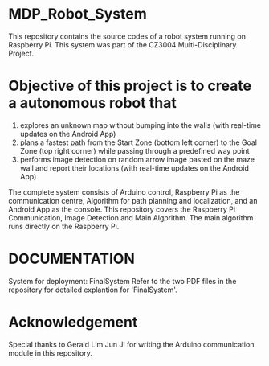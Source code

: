 # MDP_Robot_System
This repository contains the source codes of a robot system running on Raspberry Pi. This system was part of the CZ3004 Multi-Disciplinary Project.

# Objective of this project is to create a autonomous robot that 
1) explores an unknown map without bumping into the walls (with real-time updates on the Android App)
2) plans a fastest path from the Start Zone (bottom left corner) to the Goal Zone (top right corner) while passing through a predefined way point
3) performs image detection on random arrow image pasted on the maze wall and report their locations (with real-time updates on the Android App)

The complete system consists of Arduino control, Raspberry Pi as the communication centre, Algorithm for path planning and localization, and an Android App as the console. This repository covers the Raspberry Pi Communication, Image Detection and Main Algprithm. The main algorithm runs directly on the Raspberry Pi.

# DOCUMENTATION
System for deployment: FinalSystem
Refer to the two PDF files in the repository for detailed explantion for 'FinalSystem'.

# Acknowledgement
Special thanks to Gerald Lim Jun Ji for writing the Arduino communication module in this repository.
